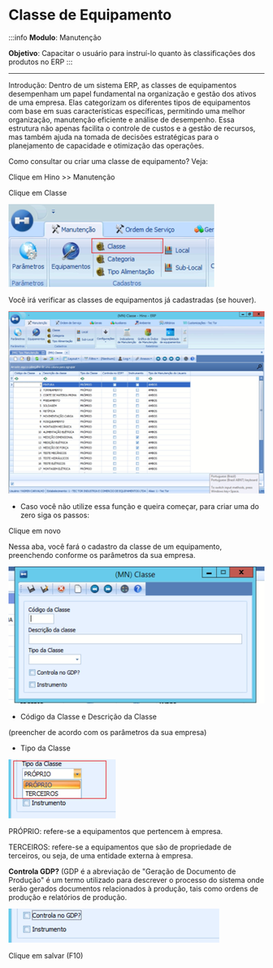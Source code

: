 # Classe de Equipamento

:::info
**Modulo**: Manutenção

**Objetivo**: Capacitar o usuário para instruí-lo quanto às classificações dos produtos no ERP
:::

___

Introdução: Dentro de um sistema ERP, as classes de equipamentos desempenham um papel fundamental na organização e gestão dos ativos de uma empresa. Elas categorizam os diferentes tipos de equipamentos com base em suas características específicas, permitindo uma melhor organização, manutenção eficiente e análise de desempenho. Essa estrutura não apenas facilita o controle de custos e a gestão de recursos, mas também ajuda na tomada de decisões estratégicas para o planejamento de capacidade e otimização das operações.

Como consultar ou criar uma classe de equipamento? Veja:

Clique em Hino >> Manutenção 

Clique em Classe

![criar-classe-de-equipamento](./img/criar-classe-de-equipamento/criar-classe-de-equipamento.png)

Você irá verificar as classes de equipamentos já cadastradas (se houver).

![criar-classe-de-equipamento-1](./img/criar-classe-de-equipamento/criar-classe-de-equipamento-1.png)

- Caso você não utilize essa função e queira começar, para criar uma do zero siga os passos:

Clique em novo 

Nessa aba, você fará o cadastro da classe de um equipamento, preenchendo conforme os parâmetros da sua empresa.

![criar-classe-de-equipamento-2](./img/criar-classe-de-equipamento/criar-classe-de-equipamento-2.png)

- Código da Classe e Descrição da Classe

(preencher de acordo com os parâmetros da sua empresa)

- Tipo da Classe

![criar-classe-de-equipamento-3](./img/criar-classe-de-equipamento/criar-classe-de-equipamento-3.png)

PRÓPRIO: refere-se a equipamentos que pertencem à empresa.

TERCEIROS: refere-se a equipamentos que são de propriedade de terceiros, ou seja, de uma entidade externa à empresa. 

**Controla GDP?** (GDP é a abreviação de "Geração de Documento de Produção" é um termo utilizado para descrever o processo do sistema onde serão gerados documentos relacionados à produção, tais como ordens de produção e relatórios de produção.

![criar-classe-de-equipamento-4](./img/criar-classe-de-equipamento/criar-classe-de-equipamento-4.png)

Clique em salvar (F10)
